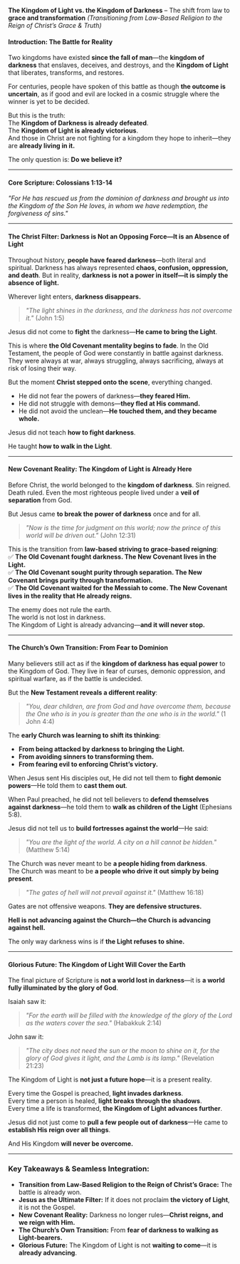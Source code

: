 **The Kingdom of Light vs. the Kingdom of Darkness** – The shift from law to **grace and transformation**
_(Transitioning from Law-Based Religion to the Reign of Christ’s Grace & Truth)_

#### **Introduction: The Battle for Reality**

Two kingdoms have existed **since the fall of man**—the **kingdom of darkness** that enslaves, deceives, and destroys, and the **Kingdom of Light** that liberates, transforms, and restores.

For centuries, people have spoken of this battle as though **the outcome is uncertain**, as if good and evil are locked in a cosmic struggle where the winner is yet to be decided.

But this is the truth:  
The **Kingdom of Darkness is already defeated**.  
The **Kingdom of Light is already victorious**.  
And those in Christ are not fighting for a kingdom they hope to inherit—they are **already living in it.**

The only question is: **Do we believe it?**

---

#### **Core Scripture: Colossians 1:13-14**

_"For He has rescued us from the dominion of darkness and brought us into the Kingdom of the Son He loves, in whom we have redemption, the forgiveness of sins."_

---

#### **The Christ Filter: Darkness is Not an Opposing Force—It is an Absence of Light**

Throughout history, **people have feared darkness**—both literal and spiritual. Darkness has always represented **chaos, confusion, oppression, and death**. But in reality, **darkness is not a power in itself—it is simply the absence of light.**

Wherever light enters, **darkness disappears.**

> _"The light shines in the darkness, and the darkness has not overcome it."_ (John 1:5)

Jesus did not come to **fight** the darkness—**He came to bring the Light**.

This is where **the Old Covenant mentality begins to fade**. In the Old Testament, the people of God were constantly in battle against darkness. They were always at war, always struggling, always sacrificing, always at risk of losing their way.

But the moment **Christ stepped onto the scene**, everything changed.

- He did not fear the powers of darkness—**they feared Him.**
- He did not struggle with demons—**they fled at His command.**
- He did not avoid the unclean—**He touched them, and they became whole.**

Jesus did not teach **how to fight darkness**.

He taught **how to walk in the Light**.

---

#### **New Covenant Reality: The Kingdom of Light is Already Here**

Before Christ, the world belonged to the **kingdom of darkness**. Sin reigned. Death ruled. Even the most righteous people lived under a **veil of separation** from God.

But Jesus came **to break the power of darkness** once and for all.

> _"Now is the time for judgment on this world; now the prince of this world will be driven out."_ (John 12:31)

This is the transition from **law-based striving to grace-based reigning**:  
✅ **The Old Covenant fought darkness. The New Covenant lives in the Light.**  
✅ **The Old Covenant sought purity through separation. The New Covenant brings purity through transformation.**  
✅ **The Old Covenant waited for the Messiah to come. The New Covenant lives in the reality that He already reigns.**

The enemy does not rule the earth.  
The world is not lost in darkness.  
The Kingdom of Light is already advancing—**and it will never stop.**

---

#### **The Church’s Own Transition: From Fear to Dominion**

Many believers still act as if the **kingdom of darkness has equal power** to the Kingdom of God. They live in fear of curses, demonic oppression, and spiritual warfare, as if the battle is undecided.

But the **New Testament reveals a different reality**:

> _"You, dear children, are from God and have overcome them, because the One who is in you is greater than the one who is in the world."_ (1 John 4:4)

The **early Church was learning to shift its thinking**:

- **From being attacked by darkness to bringing the Light.**
- **From avoiding sinners to transforming them.**
- **From fearing evil to enforcing Christ’s victory.**

When Jesus sent His disciples out, He did not tell them to **fight demonic powers**—He told them to **cast them out**.

When Paul preached, he did not tell believers to **defend themselves against darkness**—he told them to **walk as children of the Light** (Ephesians 5:8).

Jesus did not tell us to **build fortresses against the world**—He said:

> _"You are the light of the world. A city on a hill cannot be hidden."_ (Matthew 5:14)

The Church was never meant to be **a people hiding from darkness**.  
The Church was meant to be **a people who drive it out simply by being present**.

> _"The gates of hell will not prevail against it."_ (Matthew 16:18)

Gates are not offensive weapons. **They are defensive structures.**

**Hell is not advancing against the Church—the Church is advancing against hell.**

The only way darkness wins is if **the Light refuses to shine.**

---

#### **Glorious Future: The Kingdom of Light Will Cover the Earth**

The final picture of Scripture is **not a world lost in darkness**—it is **a world fully illuminated by the glory of God**.

Isaiah saw it:

> _"For the earth will be filled with the knowledge of the glory of the Lord as the waters cover the sea."_ (Habakkuk 2:14)

John saw it:

> _"The city does not need the sun or the moon to shine on it, for the glory of God gives it light, and the Lamb is its lamp."_ (Revelation 21:23)

The Kingdom of Light is **not just a future hope**—it is a present reality.

Every time the Gospel is preached, **light invades darkness**.  
Every time a person is healed, **light breaks through the shadows**.  
Every time a life is transformed, **the Kingdom of Light advances further**.

Jesus did not just come to **pull a few people out of darkness**—He came to **establish His reign over all things**.

And His Kingdom **will never be overcome.**

---

### **Key Takeaways & Seamless Integration:**

- **Transition from Law-Based Religion to the Reign of Christ’s Grace:** The battle is already won.
- **Jesus as the Ultimate Filter:** If it does not proclaim **the victory of Light**, it is not the Gospel.
- **New Covenant Reality:** Darkness no longer rules—**Christ reigns, and we reign with Him.**
- **The Church’s Own Transition:** From **fear of darkness to walking as Light-bearers.**
- **Glorious Future:** The Kingdom of Light is not **waiting to come**—it is **already advancing**.